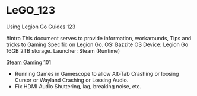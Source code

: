 # LeGO_123
Using Legion Go Guides 123

#Intro
This document serves to provide information, workarounds, Tips and tricks to Gaming Specific on Legion Go.
OS: Bazzite OS
Device: Legion Go 16GB 2TB storage.
Launcher: Steam (Runtime)

[Steam Gaming 101](https://github.com/davidteosk/LeGO_123/blob/main/gaming_fix_101.txt)
- Running Games in Gamescope to allow Alt-Tab Crashing or loosing Cursor or Wayland Crashing or Lossing Audio.
- Fix HDMI Audio Shuttering, lag, breaking noise, etc.
